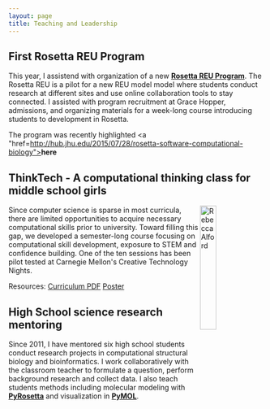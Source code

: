 ```yaml
---
layout: page
title: Teaching and Leadership
---
```


## First Rosetta REU Program

This year, I assistend with organization of a new <a href="https://www.rosettacommons.org/about/intern"><b>Rosetta REU Program</b></a>. The Rosetta REU is a pilot for a new REU model model where students conduct research at different sites and use online collaboration tools to stay connected. I assisted with program recruitment at Grace Hopper, admissions, and organizing materials for a week-long course introducing students to development in Rosetta. 

The program was recently highlighted <a "href=http://hub.jhu.edu/2015/07/28/rosetta-software-computational-biology"><b>here</b></a>

## ThinkTech - A computational thinking class for middle school girls

<img src="{{ site.baseurl }}public/think_tech_logo.png"
style="float: right" alt="RebeccaAlford" width="25%"/>

Since computer science is sparse in most curricula, there are limited opportunities to acquire necessary computational skills prior to university. Toward filling this gap, we developed a semester-long course focusing on computational skill development, exposure to STEM and confidence building. One of the ten sessions has been pilot tested at Carnegie Mellon's Creative Technology Nights. 

Resources: <a href="{{ site.baseurl }}public/Alford_Kornilova_Huynh_ThinkTech.pdf">Curriculum PDF</a> <a href="{{ site.baseurl }}public/Alford_Kornilova_Huynh_Poster.pdf">Poster</a>

## High School science research mentoring

Since 2011, I have mentored six high school students conduct research projects in computational structural biology and bioinformatics. I work collaboratively with the classroom teacher to formulate a question, perform background research and collect data. I also teach students methods including molecular modeling with **[PyRosetta](http://www.pyrosetta.org/)** and visualization in **[PyMOL](https://www.pymol.org/)**.

